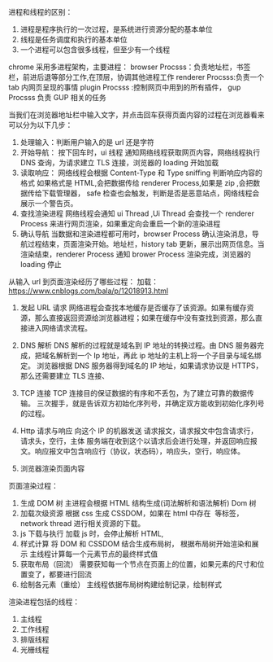 进程和线程的区别：

1. 进程是程序执行的一次过程，是系统进行资源分配的基本单位
2. 线程是任务调度和执行的基本单位
3. 一个进程可以包含很多线程，但至少有一个线程

chrome 采用多进程架构，主要进程：
browser Procsss：负责地址栏，书签栏，前进后退等部分工作,在顶层，协调其他进程工作
renderer Procsss:负责一个 tab 内网页呈现的事情
plugin Procsss :控制网页中用到的所有插件，
gup Procsss 负责 GUP 相关的任务

当我们在浏览器地址栏中输入文字，并点击回车获得页面内容的过程在浏览器看来可以分为以下几步：

1.  处理输入：判断用户输入的是 url 还是字符
2.  开始导航：
    按下回车时，ui 线程 通知网络线程获取网页内容，网络线程执行 DNS 查询，为请求建立 TLS 连接，浏览器的 loading 开始加载
3.  读取响应：
    网络线程会根据 Content-Type 和 Type sniffing 判断响应内容的格式
    如果格式是 HTML,会把数据传给 renderer Process,如果是 zip ,会把数据传给下载管理器， safe 检查也会触发，判断是否是恶意站点，网络线程会展示一个警告页。
4.  查找渲染进程
    网络线程会通知 ui Thread ,Ui Thread 会查找一个 renderer Process 来进行网页渲染，如果重定向会重启一个新的渲染进程
5.  确认导航
    当数据和渲染进程都可用时，browser Process 确认渲染消息，导航过程结束，页面渲染开始。地址栏，history tab 更新，展示出网页信息。当渲染结束，renderer Process 通知 brower Process 渲染完成，浏览器的 loading 停止

从输入 url 到页面渲染经历了哪些过程：
加载：
https://www.cnblogs.com/bala/p/12018913.html

1. 发起 URL 请求
   网络进程会查找本地缓存是否缓存了该资源。如果有缓存资源，那么直接返回资源给浏览器进程；如果在缓存中没有查找到资源，那么直接进入网络请求流程。

2. DNS 解析
   DNS 解析的过程就是域名到 IP 地址的转换过程。由 DNS 服务器完成，把域名解析到一个 Ip 地址，再此 ip 地址的主机上将一个子目录与域名绑定。
   浏览器根据 DNS 服务器得到域名的 IP 地址，如果请求协议是 HTTPS，那么还需要建立 TLS 连接、

3. TCP 连接
   TCP 连接目的保证数据的有序和不丢包，为了建立可靠的数据传输。
   三次握手，就是告诉双方初始化序列号，并确定双方能收到初始化序列号的过程。

4. Http 请求与响应
   向这个 IP 的机器发送 请求报文，请求报文中包含请求行，请求头，空行，主体
   服务端在收到这个以请求后会进行处理，并返回响应报文。响应报文中包含响应行（协议，状态码），响应头，空行，响应体。

5. 浏览器渲染页面内容

页面渲染过程：

1. 生成 DOM 树
   主进程会根据 HTML 结构生成(词法解析和语法解析) Dom 树
2. 加载次级资源
   根据 css 生成 CSSDOM，如果在 html 中存在 <img> <link> 等标签， network thread 进行相关资源的下载。
3. js 下载与执行
   加载 js 时，会停止解析 HTML,
4. 样式计算
   将 DOM 和 CSSDOM 结合生成布局树， 根据布局树开始渲染和展示
   主线程计算每一个元素节点的最终样式值
5. 获取布局（回流）
   需要获知每一个节点在页面上的位置，如果元素的尺寸和位置变了，都要进行回流
6. 绘制各元素（重绘）
   主线程依据布局树构建绘制记录，绘制样式

渲染进程包括的线程：

1. 主线程
2. 工作线程
3. 排版线程
4. 光栅线程
